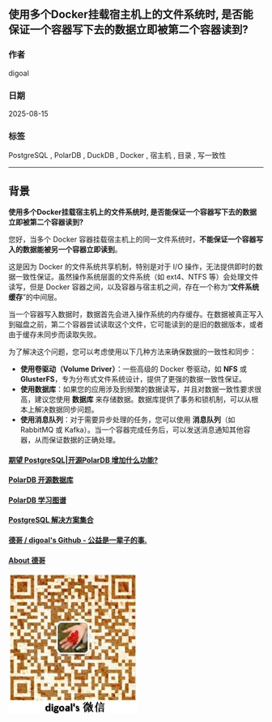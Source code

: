 ## 使用多个Docker挂载宿主机上的文件系统时, 是否能保证一个容器写下去的数据立即被第二个容器读到?   
                                          
### 作者                                          
digoal                                          
                                          
### 日期                                          
2025-08-15                                          
                                          
### 标签                                          
PostgreSQL , PolarDB , DuckDB , Docker , 宿主机 , 目录 , 写一致性  
                                          
----                                          
                                          
## 背景    
<b>使用多个Docker挂载宿主机上的文件系统时, 是否能保证一个容器写下去的数据立即被第二个容器读到?  </b>    
  
您好，当多个 Docker 容器挂载宿主机上的同一文件系统时，**不能保证一个容器写入的数据能被另一个容器立即读到**。  
  
这是因为 Docker 的文件系统共享机制，特别是对于 I/O 操作，无法提供即时的数据一致性保证。虽然操作系统层面的文件系统（如 ext4、NTFS 等）会处理文件读写，但是 Docker 容器之间，以及容器与宿主机之间，存在一个称为“**文件系统缓存**”的中间层。  
  
当一个容器写入数据时，数据首先会进入操作系统的内存缓存。在数据被真正写入到磁盘之前，第二个容器尝试读取这个文件，它可能读到的是旧的数据版本，或者由于缓存未同步而读取失败。  
  
为了解决这个问题，您可以考虑使用以下几种方法来确保数据的一致性和同步：  
  
* **使用卷驱动（Volume Driver）**：一些高级的 Docker 卷驱动，如 **NFS** 或 **GlusterFS**，专为分布式文件系统设计，提供了更强的数据一致性保证。  
* **使用数据库**：如果您的应用涉及到频繁的数据读写，并且对数据一致性要求很高，建议您使用 **数据库** 来存储数据。数据库提供了事务和锁机制，可以从根本上解决数据同步问题。  
* **使用消息队列**：对于需要异步处理的任务，您可以使用 **消息队列**（如 RabbitMQ 或 Kafka）。当一个容器完成任务后，可以发送消息通知其他容器，从而保证数据的正确处理。  
  
  
    
#### [期望 PostgreSQL|开源PolarDB 增加什么功能?](https://github.com/digoal/blog/issues/76 "269ac3d1c492e938c0191101c7238216")
  
  
#### [PolarDB 开源数据库](https://openpolardb.com/home "57258f76c37864c6e6d23383d05714ea")
  
  
#### [PolarDB 学习图谱](https://www.aliyun.com/database/openpolardb/activity "8642f60e04ed0c814bf9cb9677976bd4")
  
  
#### [PostgreSQL 解决方案集合](../201706/20170601_02.md "40cff096e9ed7122c512b35d8561d9c8")
  
  
#### [德哥 / digoal's Github - 公益是一辈子的事.](https://github.com/digoal/blog/blob/master/README.md "22709685feb7cab07d30f30387f0a9ae")
  
  
#### [About 德哥](https://github.com/digoal/blog/blob/master/me/readme.md "a37735981e7704886ffd590565582dd0")
  
  
![digoal's wechat](../pic/digoal_weixin.jpg "f7ad92eeba24523fd47a6e1a0e691b59")
  
